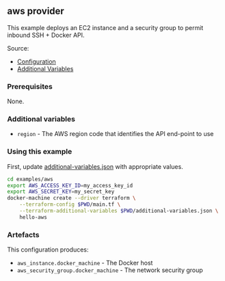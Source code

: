 ## aws provider

This example deploys an EC2 instance and a security group to permit inbound SSH + Docker API.

Source:

* [Configuration](main.tf)
* [Additional Variables](additional-variables.json)

### Prerequisites

None.

### Additional variables

* `region` - The AWS region code that identifies the API end-point to use

### Using this example

First, update [additional-variables.json](additional-variables.json) with appropriate values.

```bash
cd examples/aws
export AWS_ACCESS_KEY_ID=my_access_key_id
export AWS_SECRET_KEY=my_secret_key
docker-machine create --driver terraform \
	--terraform-config $PWD/main.tf \
	--terraform-additional-variables $PWD/additional-variables.json \
	hello-aws
```

### Artefacts

This configuration produces:

* `aws_instance.docker_machine` - The Docker host
* `aws_security_group.docker_machine` - The network security group
